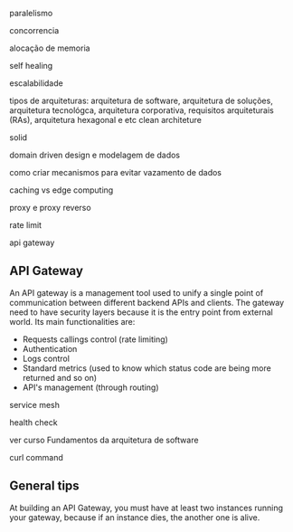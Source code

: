 paralelismo

concorrencia

alocação de memoria

self healing

escalabilidade

tipos de arquiteturas: arquitetura de software, arquitetura de soluções, arquitetura tecnológca, arquitetura corporativa, requisitos arquiteturais (RAs),  arquitetura hexagonal e etc
clean architeture

solid

domain driven design e modelagem de dados

como criar mecanismos para evitar vazamento de dados

caching vs edge computing

proxy e proxy reverso 

rate limit

api gateway

## API Gateway

An API gateway is a management tool used to unify a single point of communication between different backend APIs and clients. The gateway need to have security layers because it is the entry point from external world. Its main functionalities are:
- Requests callings control (rate limiting)
- Authentication
- Logs control
- Standard metrics (used to know which status code are being more returned and so on)
- API's management (through routing)
  

service mesh

health check

ver curso Fundamentos da arquitetura de software


curl command


## General tips

At building an API Gateway, you must have at least two instances running your gateway, because if an instance dies, the another one is alive.







